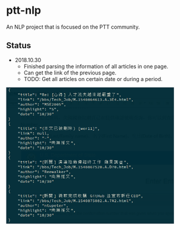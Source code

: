 # ptt-nlp
An NLP project that is focused on the PTT community.

## Status
- 2018.10.30
  - Finished parsing the information of all articles in one page.
  - Can get the link of the previous page.
  - TODO: Get all articles on certain date or during a period.

<img src="./src/img/json.png" alt="json format" width=450>
